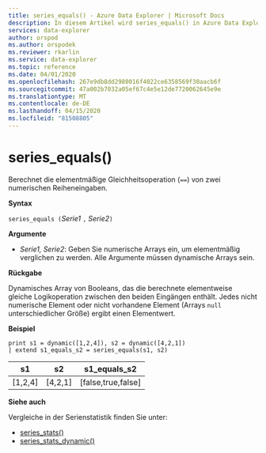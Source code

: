 ```yaml
---
title: series_equals() - Azure Data Explorer | Microsoft Docs
description: In diesem Artikel wird series_equals() in Azure Data Explorer beschrieben.
services: data-explorer
author: orspod
ms.author: orspodek
ms.reviewer: rkarlin
ms.service: data-explorer
ms.topic: reference
ms.date: 04/01/2020
ms.openlocfilehash: 267e9db8dd2980016f4022ce6358569f30aacb6f
ms.sourcegitcommit: 47a002b7032a05ef67c4e5e12de7720062645e9e
ms.translationtype: MT
ms.contentlocale: de-DE
ms.lasthandoff: 04/15/2020
ms.locfileid: "81508805"
---
```

# <a name="series_equals"></a>series_equals()

Berechnet die elementmäßige Gleichheitsoperation (`==`) von zwei numerischen Reiheneingaben.

**Syntax**

`series_equals (`*Serie1* `,` *Serie2*`)`

**Argumente**

* *Serie1, Serie2*: Geben Sie numerische Arrays ein, um elementmäßig verglichen zu werden. Alle Argumente müssen dynamische Arrays sein. 

**Rückgabe**

Dynamisches Array von Booleans, das die berechnete elementweise gleiche Logikoperation zwischen den beiden Eingängen enthält. Jedes nicht numerische Element oder nicht vorhandene Element (Arrays `null` unterschiedlicher Größe) ergibt einen Elementwert.

**Beispiel**

```kusto
print s1 = dynamic([1,2,4]), s2 = dynamic([4,2,1])
| extend s1_equals_s2 = series_equals(s1, s2)
```

|s1|s2|s1_equals_s2|
|---|---|---|
|[1,2,4]|[4,2,1]|[false,true,false]|

**Siehe auch**

Vergleiche in der Serienstatistik finden Sie unter:
* [series_stats()](series-statsfunction.md)
* [series_stats_dynamic()](series-stats-dynamicfunction.md)